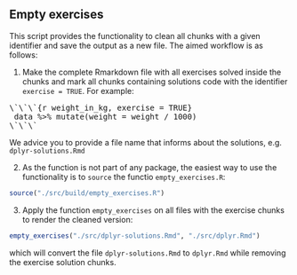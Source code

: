 
## Empty exercises


This script provides the functionality to clean all chunks with a given identifier and save the output as a new file. The aimed workflow is as follows:

1. Make the complete Rmarkdown file with all exercises solved inside the chunks and mark all chunks containing solutions code with the identifier `exercise = TRUE`. For example:

<pre>
\`\`\`{r weight_in_kg, exercise = TRUE}
 data %>% mutate(weight = weight / 1000)
\`\`\`
</pre>

We advice you to provide a file name that informs about the solutions, e.g. `dplyr-solutions.Rmd`

2. As the function is not part of any package, the easiest way to use the functionality is to `source` the functio `empty_exercises.R`:

```R
source("./src/build/empty_exercises.R")
```

3. Apply the function `empty_exercises` on all files with the exercise chunks to render the cleaned version:

```R
empty_exercises("./src/dplyr-solutions.Rmd", "./src/dplyr.Rmd")
```
which will convert the file `dplyr-solutions.Rmd` to `dplyr.Rmd` while removing the exercise solution chunks.
